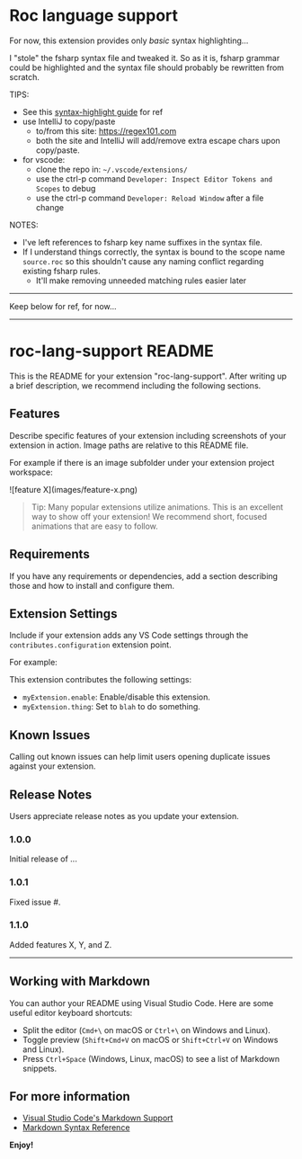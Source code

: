 # Roc language support

For now, this extension provides only *basic* syntax highlighting...

I "stole" the fsharp syntax file and tweaked it. So as it is, fsharp grammar could be highlighted and the syntax file should probably be rewritten from scratch.

TIPS:

- See this [syntax-highlight guide](https://code.visualstudio.com/api/language-extensions/syntax-highlight-guide) for ref
- use IntelliJ to copy/paste
  - to/from this site: https://regex101.com
  - both the site and IntelliJ will add/remove extra escape chars upon copy/paste.
- for vscode:
  - clone the repo in: `~/.vscode/extensions/`
  - use the ctrl-p command `Developer: Inspect Editor Tokens and Scopes` to debug
  - use the ctrl-p command `Developer: Reload Window` after a file change


NOTES:

- I've left references to fsharp key name suffixes in the syntax file.
- If I understand things correctly, the syntax is bound to the scope name `source.roc` so this shouldn't cause any naming conflict regarding existing fsharp rules.
  - It'll make removing unneeded matching rules easier later

---

Keep below for ref, for now...

---

# roc-lang-support README

This is the README for your extension "roc-lang-support". After writing up a brief description, we recommend including the following sections.

## Features

Describe specific features of your extension including screenshots of your extension in action. Image paths are relative to this README file.

For example if there is an image subfolder under your extension project workspace:

\!\[feature X\]\(images/feature-x.png\)

> Tip: Many popular extensions utilize animations. This is an excellent way to show off your extension! We recommend short, focused animations that are easy to follow.

## Requirements

If you have any requirements or dependencies, add a section describing those and how to install and configure them.

## Extension Settings

Include if your extension adds any VS Code settings through the `contributes.configuration` extension point.

For example:

This extension contributes the following settings:

* `myExtension.enable`: Enable/disable this extension.
* `myExtension.thing`: Set to `blah` to do something.

## Known Issues

Calling out known issues can help limit users opening duplicate issues against your extension.

## Release Notes

Users appreciate release notes as you update your extension.

### 1.0.0

Initial release of ...

### 1.0.1

Fixed issue #.

### 1.1.0

Added features X, Y, and Z.

---

## Working with Markdown

You can author your README using Visual Studio Code. Here are some useful editor keyboard shortcuts:

* Split the editor (`Cmd+\` on macOS or `Ctrl+\` on Windows and Linux).
* Toggle preview (`Shift+Cmd+V` on macOS or `Shift+Ctrl+V` on Windows and Linux).
* Press `Ctrl+Space` (Windows, Linux, macOS) to see a list of Markdown snippets.

## For more information

* [Visual Studio Code's Markdown Support](http://code.visualstudio.com/docs/languages/markdown)
* [Markdown Syntax Reference](https://help.github.com/articles/markdown-basics/)

**Enjoy!**
